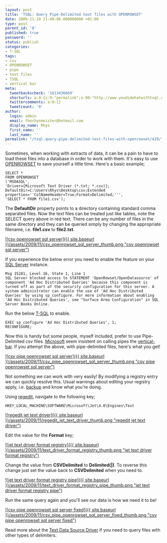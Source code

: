 ```yaml
---
layout: post
title: 'TSQL: Query Pipe-Delimited text files with OPENROWSET'
date: 2009-11-10 21:49:06.000000000 +01:00
type: post
parent_id: '0'
published: true
password: ''
status: publish
categories:
- T-SQL
tags:
- csv
- OPENROWSET
- pipe
- text files
- TSQL
- vertical bar
meta:
  tweetbackscheck: '1613436669'
  shorturls: a:4:{s:9:"permalink";s:90:"http://www.youdidwhatwithtsql.com/tsql-query-pipe-delimited-text-files-with-openrowset/429";s:7:"tinyurl";s:26:"http://tinyurl.com/yhy26be";s:4:"isgd";s:18:"http://is.gd/4S437";s:5:"bitly";s:20:"http://bit.ly/4jj7AI";}
  twittercomments: a:0:{}
  tweetcount: '0'
author:
  login: admin
  email: therhysmeister@hotmail.com
  display_name: Rhys
  first_name: ''
  last_name: ''
permalink: "/tsql-query-pipe-delimited-text-files-with-openrowset/429/"
---
```

Sometimes, when working with extracts of data, it can be a pain to have to load these files into a database in order to work with them. It's easy to use [OPENROWSET](http://technet.microsoft.com/en-us/library/ms190312.aspx) to save yourself a little time. Here's a basic example;

```
SELECT *
FROM OPENROWSET
('MSDASQL',
'Driver={Microsoft Text Driver (*.txt; *.csv)};
DefaultDir=C:\Users\Rhys\Desktop\csv;Extended properties=''ColNameHeader=True;Format=Delimited;''',
'SELECT * FROM file1.csv');
```

The **DefaultDir** property points to a directory containing standard comma separated files. Now the text files can be treated just like tables, note the SELECT query above in red text. There can be any number of files in the same directory and they can be queried simply by changing the appropriate filename, i.e. **file1.csv** to **file2.txt**.

[![csv openrowset sql server]({{ site.baseurl }}/assets/2009/11/csv_openrowset_sql_server_thumb.png "csv openrowset sql server")](http://www.youdidwhatwithtsql.com/wp-content/uploads/2009/11/csv_openrowset_sql_server.png)

If you experience the below error you need to enable the feature on your [SQL Server](http://www.microsoft.com/sqlserver/2008/en/us/default.aspx) instance.

```
Msg 15281, Level 16, State 1, Line 1
SQL Server blocked access to STATEMENT 'OpenRowset/OpenDatasource' of component 'Ad Hoc Distributed Queries' because this component is turned off as part of the security configuration for this server. A system administrator can enable the use of 'Ad Hoc Distributed Queries' by using sp_configure. For more information about enabling 'Ad Hoc Distributed Queries', see "Surface Area Configuration" in SQL Server Books Online.
```

Run the below [T-SQL](http://msdn.microsoft.com/en-us/library/ms189826.aspx) to enable.

```
EXEC sp_configure 'Ad Hoc Distributed Queries', 1;
RECONFIGURE;
```

Now this is handy but some people, myself included, prefer to use Pipe-Delimited csv files. [Microsoft](http://www.microsoft.com/en/us/default.aspx) seem insistent on calling pipes the [vertical-bar](http://en.wikipedia.org/wiki/Vertical_bar). If you attempt the above, with pipe-delimited files, here's what you get!

[![csv pipe openrowset sql server]({{ site.baseurl }}/assets/2009/11/csv_pipe_openrowset_sql_server_thumb.png "csv pipe openrowset sql server")](http://www.youdidwhatwithtsql.com/wp-content/uploads/2009/11/csv_pipe_openrowset_sql_server.png)

Not something we can work with very easily! By modifying a registry entry we can quickly resolve this. Usual warnings about editing your registry apply, i.e. [backup](http://support.microsoft.com/kb/322756) and know what you're doing.

Using [regedit](http://www.microsoft.com/resources/documentation/windows/xp/all/proddocs/en-us/tools_regeditors.mspx?mfr=true), navigate to the following key;

```
HKEY_LOCAL_MACHINE\SOFTWARE\Microsoft\Jet\4.0\Engines\Text
```

[![regedit jet text driver]({{ site.baseurl }}/assets/2009/11/regedit_jet_text_driver_thumb.png "regedit jet text driver")](http://www.youdidwhatwithtsql.com/wp-content/uploads/2009/11/regedit_jet_text_driver.png)

Edit the value for the **Format** key;

[![jet text driver format registry]({{ site.baseurl }}/assets/2009/11/text_driver_format_registry_thumb.png "jet text driver format registry")](http://www.youdidwhatwithtsql.com/wp-content/uploads/2009/11/text_driver_format_registry.png)

Change the value from **CSVDelimited** to **Delimited(|)**. To reverse this change just set the value back to **CSVDelimited** when you need to.

[![jet text driver format registry pipe]({{ site.baseurl }}/assets/2009/11/text_driver_format_registry_pipe_thumb.png "jet text driver format registry pipe")](http://www.youdidwhatwithtsql.com/wp-content/uploads/2009/11/text_driver_format_registry_pipe.png)

Run the same query again and you'll see our data is how we need it to be!

[![csv pipe openrowset sql server fixed]({{ site.baseurl }}/assets/2009/11/csv_pipe_openrowset_sql_server_fixed_thumb.png "csv pipe openrowset sql server fixed")](http://www.youdidwhatwithtsql.com/wp-content/uploads/2009/11/csv_pipe_openrowset_sql_server_fixed.png)

Read more about the [Text Data Source Driver](http://msdn.microsoft.com/en-us/library/bb177651.aspx) if you need to query files with other types of delimiters.

